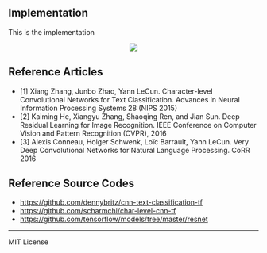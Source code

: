 ## Implementation

This is the implementation 

<p align="center">
  <img src="https://lh6.googleusercontent.com/bp61G9vYu2KjotruD1IFUd8TyZC1VL2BS-Uial0U3zNMvKVYh00tyjg_4fTAzI_NayoqOyZHce6ce_4=w1301-h641" />
</p>

## Reference Articles

- [1] Xiang Zhang, Junbo Zhao, Yann LeCun. Character-level Convolutional Networks for Text Classification. Advances in Neural Information Processing Systems 28 (NIPS 2015)
- [2] Kaiming He, Xiangyu Zhang, Shaoqing Ren, and Jian Sun. Deep Residual Learning for Image Recognition. IEEE Conference on Computer Vision and Pattern Recognition (CVPR), 2016
- [3] Alexis Conneau, Holger Schwenk, Loïc Barrault, Yann LeCun. Very Deep Convolutional Networks for Natural Language Processing. CoRR 2016

## Reference Source Codes

- https://github.com/dennybritz/cnn-text-classification-tf
- https://github.com/scharmchi/char-level-cnn-tf
- https://github.com/tensorflow/models/tree/master/resnet

--------------
MIT License

